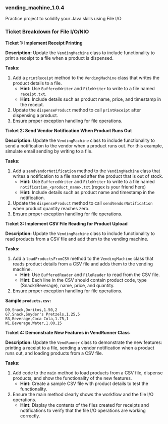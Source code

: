 ### vending_machine_1.0.4
Practice project to solidify your Java skills using File I/O

### Ticket Breakdown for File I/O/NIO

**Ticket 1: Implement Receipt Printing**

**Description:** Update the `VendingMachine` class to include functionality to print a receipt to a file when a product is dispensed.

**Tasks:**
1. Add a `printReceipt` method to the `VendingMachine` class that writes the product details to a file.
   - **Hint:** Use `BufferedWriter` and `FileWriter` to write to a file named `receipt.txt`.
   - **Hint:** Include details such as product name, price, and timestamp in the receipt.
2. Update the `dispenseProduct` method to call `printReceipt` after dispensing a product.
3. Ensure proper exception handling for file operations.

**Ticket 2: Send Vendor Notification When Product Runs Out**

**Description:** Update the `VendingMachine` class to include functionality to send a notification to the vendor when a product runs out. For this example, simulate email sending by writing to a file.

**Tasks:**
1. Add a `sendVendorNotification` method to the `VendingMachine` class that writes a notification to a file named after the product that is out of stock.
   - **Hint:** Use `BufferedWriter` and `FileWriter` to write to a file named `notification_<product_name>.txt`.(regex is your friend here)
   - **Hint:** Include details such as product name and timestamp in the notification.
2. Update the `dispenseProduct` method to call `sendVendorNotification` when product quantity reaches zero.
3. Ensure proper exception handling for file operations.

**Ticket 3: Implement CSV File Reading for Product Upload**

**Description:** Update the `VendingMachine` class to include functionality to read products from a CSV file and add them to the vending machine.

**Tasks:**
1. Add a `loadProductsFromCSV` method to the `VendingMachine` class that reads product details from a CSV file and adds them to the vending machine.
   - **Hint:** Use `BufferedReader` and `FileReader` to read from the CSV file.
   - **Hint:** Each line in the CSV should contain product code, type (Snack/Beverage), name, price, and quantity.
2. Ensure proper exception handling for file operations.

**Sample `products.csv`:**
```
D9,Snack,Doritos,1.50,2
G7,Snack,Snyder's Pretzels,1.25,5
B3,Beverage,Coca Cola,1.75,1
W1,Beverage,Water,1.00,15
```

**Ticket 4: Demonstrate New Features in VendRunner Class**

**Description:** Update the `VendRunner` class to demonstrate the new features: printing a receipt to a file, sending a vendor notification when a product runs out, and loading products from a CSV file.

**Tasks:**
1. Add code to the `main` method to load products from a CSV file, dispense products, and show the functionality of the new features.
   - **Hint:** Create a sample CSV file with product details to test the functionality.
2. Ensure the main method clearly shows the workflow and the file I/O operations.
   - **Hint:** Display the contents of the files created for receipts and notifications to verify that the file I/O operations are working correctly.

